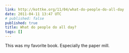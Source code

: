 ```yaml
---
link: http://kottke.org/11/04/what-do-people-do-all-day
date: 2011-04-11 13:47 UTC
# published: false
published: true
title: What do people do all day?
tags: []
---
```


This was my favorite book. Especially the paper mill.
